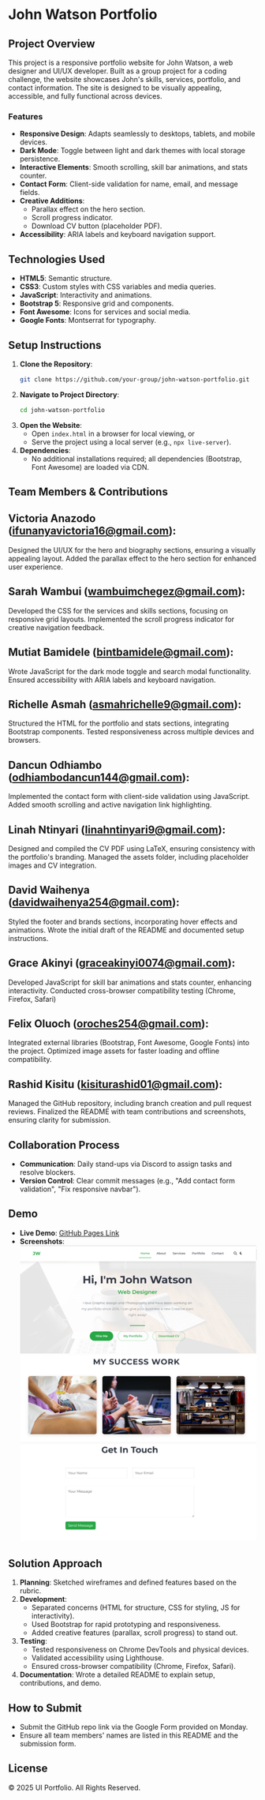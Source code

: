 # John Watson Portfolio

## Project Overview
This project is a responsive portfolio website for John Watson, a web designer and UI/UX developer. Built as a group project for a coding challenge, the website showcases John's skills, services, portfolio, and contact information. The site is designed to be visually appealing, accessible, and fully functional across devices.

### Features
- **Responsive Design**: Adapts seamlessly to desktops, tablets, and mobile devices.
- **Dark Mode**: Toggle between light and dark themes with local storage persistence.
- **Interactive Elements**: Smooth scrolling, skill bar animations, and stats counter.
- **Contact Form**: Client-side validation for name, email, and message fields.
- **Creative Additions**:
  - Parallax effect on the hero section.
  - Scroll progress indicator.
  - Download CV button (placeholder PDF).
- **Accessibility**: ARIA labels and keyboard navigation support.

## Technologies Used
- **HTML5**: Semantic structure.
- **CSS3**: Custom styles with CSS variables and media queries.
- **JavaScript**: Interactivity and animations.
- **Bootstrap 5**: Responsive grid and components.
- **Font Awesome**: Icons for services and social media.
- **Google Fonts**: Montserrat for typography.

## Setup Instructions
1. **Clone the Repository**:
   ```bash
   git clone https://github.com/your-group/john-watson-portfolio.git
   ```
2. **Navigate to Project Directory**:
   ```bash
   cd john-watson-portfolio
   ```
3. **Open the Website**:
   - Open `index.html` in a browser for local viewing, or
   - Serve the project using a local server (e.g., `npx live-server`).
4. **Dependencies**:
   - No additional installations required; all dependencies (Bootstrap, Font Awesome) are loaded via CDN.

## Team Members & Contributions
## Victoria Anazodo (ifunanyavictoria16@gmail.com):
Designed the UI/UX for the hero and biography sections, ensuring a visually appealing layout.
Added the parallax effect to the hero section for enhanced user experience.
## Sarah Wambui (wambuimchegez@gmail.com):
Developed the CSS for the services and skills sections, focusing on responsive grid layouts.
Implemented the scroll progress indicator for creative navigation feedback.
## Mutiat Bamidele (bintbamidele@gmail.com):
Wrote JavaScript for the dark mode toggle and search modal functionality.
Ensured accessibility with ARIA labels and keyboard navigation.
## Richelle Asmah (asmahrichelle9@gmail.com):
Structured the HTML for the portfolio and stats sections, integrating Bootstrap components.
Tested responsiveness across multiple devices and browsers.
## Dancun Odhiambo (odhiambodancun144@gmail.com):
Implemented the contact form with client-side validation using JavaScript.
Added smooth scrolling and active navigation link highlighting.
## Linah Ntinyari (linahntinyari9@gmail.com):
Designed and compiled the CV PDF using LaTeX, ensuring consistency with the portfolio's branding.
Managed the assets folder, including placeholder images and CV integration.
## David Waihenya (davidwaihenya254@gmail.com):
Styled the footer and brands sections, incorporating hover effects and animations.
Wrote the initial draft of the README and documented setup instructions.
## Grace Akinyi (graceakinyi0074@gmail.com):
Developed JavaScript for skill bar animations and stats counter, enhancing interactivity.
Conducted cross-browser compatibility testing (Chrome, Firefox, Safari)
## Felix Oluoch (oroches254@gmail.com):
Integrated external libraries (Bootstrap, Font Awesome, Google Fonts) into the project.
Optimized image assets for faster loading and offline compatibility.
## Rashid Kisitu (kisiturashid01@gmail.com):
Managed the GitHub repository, including branch creation and pull request reviews.
Finalized the README with team contributions and screenshots, ensuring clarity for submission.

## Collaboration Process

- **Communication**: Daily stand-ups via Discord to assign tasks and resolve blockers.
- **Version Control**: Clear commit messages (e.g., "Add contact form validation", "Fix responsive navbar").

## Demo
- **Live Demo**: [GitHub Pages Link](https://your-group.github.io/john-watson-portfolio/)
- **Screenshots**:
  ![Home Section](screenshots/home.png)
  ![Portfolio Section](screenshots/portfolio.png)
  ![Contact Form](screenshots/contact.png)

## Solution Approach
1. **Planning**: Sketched wireframes and defined features based on the rubric.
2. **Development**:
   - Separated concerns (HTML for structure, CSS for styling, JS for interactivity).
   - Used Bootstrap for rapid prototyping and responsiveness.
   - Added creative features (parallax, scroll progress) to stand out.
3. **Testing**:
   - Tested responsiveness on Chrome DevTools and physical devices.
   - Validated accessibility using Lighthouse.
   - Ensured cross-browser compatibility (Chrome, Firefox, Safari).
4. **Documentation**: Wrote a detailed README to explain setup, contributions, and demo.

## How to Submit
- Submit the GitHub repo link via the Google Form provided on Monday.
- Ensure all team members' names are listed in this README and the submission form.

## License
© 2025 UI Portfolio. All Rights Reserved.
